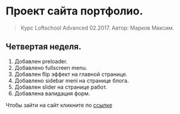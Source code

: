 # Проект сайта портфолио. 

> Курс Loftschool Advanced 02.2017. Автор: Марков Максим.

## Четвертая неделя. 
1. Добавлен preloader.
2. Добавлено fullscreen menu.
3. Добавлен flip эффект на главной странице.
4. Добавлено sidebar meni на странице блога.
5. Добавлен slider на странице работ.
6. Добавлена валидация форм.

Чтобы зайти на сайт кликните по [ссылке](http://webgips.tmweb.ru)

